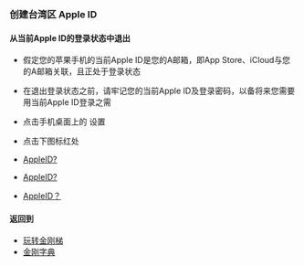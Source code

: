 ### 创建台湾区 Apple ID

#### 从当前Apple ID的登录状态中退出
- 假定您的苹果手机的当前Apple ID是您的A邮箱，即App Store、iCloud与您的A邮箱关联，且正处于登录状态
- 在退出登录状态之前，请牢记您的当前Apple ID及登录密码，以备将来您需要用当前Apple ID登录之需
- 点击手机桌面上的 设置
- 点击下图标红处

- [AppleID?]()
- [AppleID?]()
- [AppleID？]()

#### 返回到
- [玩转金刚梯](https://github.com/a2zitpro/web/blob/master/LadderFree/A.md)
- [金刚字典](https://github.com/a2zitpro/web/blob/master/LadderFree/kkDictionary/KKDictionary.md)
